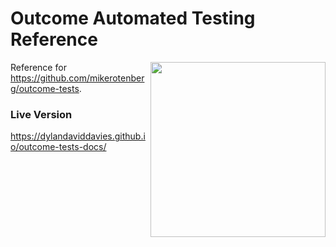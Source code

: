 # Outcome Automated Testing Reference

[<img align="right" width="280px" src="http://media.orbiscommunications.com/IMG/OUTCOME_MASTER_ID_RGB_SVG.svg" />](http://media.orbiscommunications.com/IMG/OUTCOME_MASTER_ID_RGB_SVG.svg)

Reference for https://github.com/mikerotenberg/outcome-tests.

### Live Version
https://dylandaviddavies.github.io/outcome-tests-docs/
